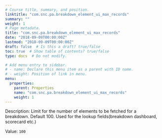 ```yaml
---
# Course title, summary, and position.
linktitle: "com.snc.pa.breakdown_element_ui_max_records"
summary: ""
weight: 1
# Page metadata.
title: "com.snc.pa.breakdown_element_ui_max_records"
date: "2018-09-09T00:00:00Z"
lastmod: "2018-09-09T00:00:00Z"
draft: false  # Is this a draft? true/false
toc: true  # Show table of contents? true/false
type: docs  # Do not modify.

# Add menu entry to sidebar.
# - name: Declare this menu item as a parent with ID name.
# - weight: Position of link in menu.
menu:
  properties:
    parent: Properties
    name: "com.snc.pa.breakdown_element_ui_max_records"
    weight: 1
---
```


Description: Limit for the number of elements to be fetched for a breakdown. Default 100. Used for the lookup fields(breakdown dashboard, scorecard etc.)


Value: `100`
